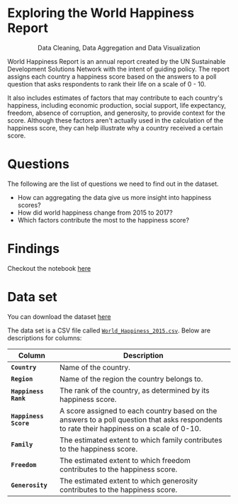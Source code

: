 # Exploring the World Happiness Report

<center> Data Cleaning, Data Aggregation and Data Visualization</center>

World Happiness Report is an annual report created by the UN Sustainable Development Solutions Network with the intent of guiding policy. The report assigns each country a happiness score based on the answers to a poll question that asks respondents to rank their life on a scale of 0 - 10.

It also includes estimates of factors that may contribute to each country's happiness, including economic production, social support, life expectancy, freedom, absence of corruption, and generosity, to provide context for the score. Although these factors aren't actually used in the calculation of the happiness score, they can help illustrate why a country received a certain score.

# Questions

The following are the list of questions we need to find out in the dataset.

* How can aggregating the data give us more insight into happiness scores?
* How did world happiness change from 2015 to 2017?
* Which factors contribute the most to the happiness score?

# Findings

Checkout the notebook [here](exploring_whr.ipynb)

# Data set

You can download the dataset [here](https://www.kaggle.com/unsdsn/world-happiness)

The data set is a CSV file called [`World_Happiness_2015.csv`](https://www.kaggle.com/unsdsn/world-happiness). Below are descriptions for columns:

|**Column**|**Description**|
|---|---|
|**`Country`**|Name of the country.|
|**`Region`**|Name of the region the country belongs to.|
|**`Happiness Rank`**|The rank of the country, as determined by its happiness score.|
|**`Happiness Score`**|A score assigned to each country based on the answers to a poll question that asks respondents to rate their happiness on a scale of 0-10.|
|**`Family`**|The estimated extent to which family contributes to the happiness score.|
|**`Freedom`**|The estimated extent to which freedom contributes to the happiness score.|
|**`Generosity`**|The estimated extent to which generosity contributes to the happiness score.|
